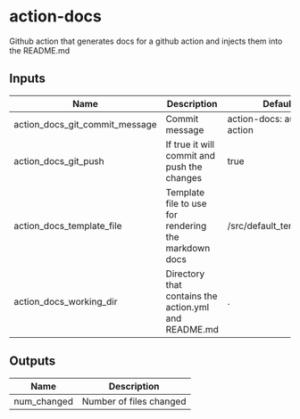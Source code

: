# action-docs
Github action that generates docs for a github action and injects them into the README.md

<!--- BEGIN_ACTION_DOCS --->
## Inputs

| Name | Description | Default | Required |
|------|-------------|---------|----------|
| action\_docs\_git\_commit\_message | Commit message | action-docs: automated action | false |
| action\_docs\_git\_push | If true it will commit and push the changes | true | false |
| action\_docs\_template\_file | Template file to use for rendering the markdown docs | /src/default\_template.tpl | false |
| action\_docs\_working\_dir | Directory that contains the action.yml and README.md | . | false |

## Outputs

| Name | Description |
|------|-------------|
| num\_changed | Number of files changed |
<!--- END_ACTION_DOCS --->
